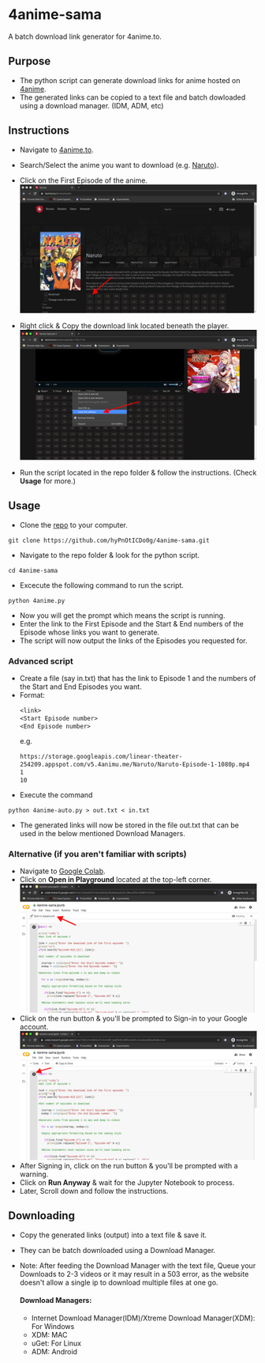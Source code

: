 # 4anime-sama
A batch download link generator for 4anime.to.


## Purpose

* The python script can generate download links for anime hosted on [4anime](https://4anime.to/).
* The generated links can be copied to a text file and batch dowloaded using a download manager. (IDM, ADM, etc)

## Instructions
* Navigate to [4anime.to](https://4anime.to/).
* Search/Select the anime you want to download (e.g. [Naruto](https://4anime.to/anime/naruto)).
* Click on the First Episode of the anime.
![](https://github.com/hyPnOtICDo0g/4anime-sama/blob/master/firstep.png?raw=true)

* Right click & Copy the download link located beneath the player.
![](https://github.com/hyPnOtICDo0g/4anime-sama/blob/master/linkcopy.png?raw=true)
* Run the script located in the repo folder & follow the instructions. (Check **Usage** for more.)

## Usage

* Clone the [repo](https://github.com/hyPnOtICDo0g/4anime-sama) to your computer.
```
git clone https://github.com/hyPnOtICDo0g/4anime-sama.git
```  
* Navigate to the repo folder & look for the python script.
```
cd 4anime-sama
```
* Excecute the following command to run the script.
```
python 4anime.py
```

* Now you will get the prompt which means the script is running.
* Enter the link to the First Episode and the Start & End numbers of the Episode whose links you want to generate.
* The script will now output the links of the Episodes you requested for.

### Advanced script
* Create a file (say in.txt) that has the link to Episode 1 and the numbers of the Start and End Episodes you want. 
* Format:
    ```
    <link>
    <Start Episode number>
    <End Episode number>
    ```
   e.g.  
    ```
   https://storage.googleapis.com/linear-theater-254209.appspot.com/v5.4animu.me/Naruto/Naruto-Episode-1-1080p.mp4  
    1  
    10
     ```
* Execute the command
```
python 4anime-auto.py > out.txt < in.txt
```
* The generated links will now be stored in the file out.txt that can be used in the below mentioned Download Managers.
    
### Alternative (if you aren't familiar with scripts)
* Navigate to [Google Colab](https://colab.research.google.com/drive/1fQFLlCmdWXq-h12lcnreRf_bxdPOhE-0).
* Click on **Open in Playground** located at the top-left corner.
![](https://github.com/hyPnOtICDo0g/4anime-sama/blob/master/collab.png?raw=true)
* Click on the run button & you'll be prompted to Sign-in to your Google account.
![](https://github.com/hyPnOtICDo0g/4anime-sama/blob/master/run.png?raw=true)
* After Signing in, click on the run button & you'll be prompted with a warning.
* Click on **Run Anyway** & wait for the Jupyter Notebook to process.
* Later, Scroll down and follow the instructions.

## Downloading
   * Copy the generated links (output) into a text file & save it.
   * They can be batch downloaded using a Download Manager.
   * Note: After feeding the Download Manager with the text file, Queue your Downloads to 2-3 videos or it may result in a 503 error, as the website doesn't allow a single ip to download multiple files at one go.
    
        #### Download Managers:
        * Internet Download Manager(IDM)/Xtreme Download Manager(XDM): For Windows
        * XDM: MAC
        * uGet: For Linux
        * ADM: Android
